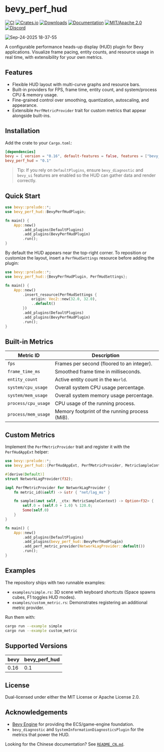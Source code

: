 # bevy_perf_hud

[![CI](https://github.com/ZoOLForge/bevy_perf_hud/workflows/CI/badge.svg)](https://github.com/ZoOLForge/bevy_perf_hud/actions)
[![Crates.io](https://img.shields.io/crates/v/bevy_perf_hud)](https://crates.io/crates/bevy_perf_hud)
[![Downloads](https://img.shields.io/crates/d/bevy_perf_hud)](https://crates.io/crates/bevy_perf_hud)
[![Documentation](https://docs.rs/bevy_perf_hud/badge.svg)](https://docs.rs/bevy_perf_hud)
[![MIT/Apache 2.0](https://img.shields.io/badge/license-MIT%2FApache-blue.svg)](https://github.com/Seldom-SE/seldom_pixel#license)
[![Discord](https://img.shields.io/discord/1319490473060073532?label=Discord&logo=discord&logoColor=white)](https://discord.gg/jwyXfjUP)

![Sep-24-2025 18-37-55](https://github.com/user-attachments/assets/a70f766d-db96-4f3d-9d20-39dac1f8270f)

A configurable performance heads-up display (HUD) plugin for Bevy applications. Visualize frame pacing, entity counts,
and resource usage in real time, with extensibility for your own metrics.

## Features

- Flexible HUD layout with multi-curve graphs and resource bars.
- Built-in providers for FPS, frame time, entity count, and system/process CPU & memory usage.
- Fine-grained control over smoothing, quantization, autoscaling, and appearance.
- Extensible `PerfMetricProvider` trait for custom metrics that appear alongside built-ins.

## Installation

Add the crate to your `Cargo.toml`:

```toml
[dependencies]
bevy = { version = "0.16", default-features = false, features = ["bevy_winit", "bevy_ui", "bevy_render"] }
bevy_perf_hud = "0.1"
```

> Tip: If you rely on `DefaultPlugins`, ensure `bevy_diagnostic` and `bevy_ui` features are enabled so the HUD can
> gather data and render correctly.

## Quick Start

```rust
use bevy::prelude::*;
use bevy_perf_hud::BevyPerfHudPlugin;

fn main() {
    App::new()
        .add_plugins(DefaultPlugins)
        .add_plugins(BevyPerfHudPlugin)
        .run();
}
```

By default the HUD appears near the top-right corner. To reposition or customize the layout, insert a `PerfHudSettings`
resource before adding the plugin:

```rust
use bevy::prelude::*;
use bevy_perf_hud::{BevyPerfHudPlugin, PerfHudSettings};

fn main() {
    App::new()
        .insert_resource(PerfHudSettings {
            origin: Vec2::new(32.0, 32.0),
            ..default()
        })
        .add_plugins(DefaultPlugins)
        .add_plugins(BevyPerfHudPlugin)
        .run();
}
```

## Built-in Metrics

| Metric ID           | Description                                    |
|---------------------|------------------------------------------------|
| `fps`               | Frames per second (floored to an integer).     |
| `frame_time_ms`     | Smoothed frame time in milliseconds.           |
| `entity_count`      | Active entity count in the `World`.            |
| `system/cpu_usage`  | Overall system CPU usage percentage.           |
| `system/mem_usage`  | Overall system memory usage percentage.        |
| `process/cpu_usage` | CPU usage of the running process.              |
| `process/mem_usage` | Memory footprint of the running process (MiB). |

## Custom Metrics

Implement the `PerfMetricProvider` trait and register it with the `PerfHudAppExt` helper:

```rust
use bevy::prelude::*;
use bevy_perf_hud::{PerfHudAppExt, PerfMetricProvider, MetricSampleContext};

#[derive(Default)]
struct NetworkLagProvider(f32);

impl PerfMetricProvider for NetworkLagProvider {
    fn metric_id(&self) -> &str { "net/lag_ms" }

    fn sample(&mut self, _ctx: MetricSampleContext) -> Option<f32> {
        self.0 = (self.0 + 1.0) % 120.0;
        Some(self.0)
    }
}

fn main() {
    App::new()
        .add_plugins(DefaultPlugins)
        .add_plugins(bevy_perf_hud::BevyPerfHudPlugin)
        .add_perf_metric_provider(NetworkLagProvider::default())
        .run();
}
```

## Examples

The repository ships with two runnable examples:

- `examples/simple.rs`: 3D scene with keyboard shortcuts (Space spawns cubes, F1 toggles HUD modes).
- `examples/custom_metric.rs`: Demonstrates registering an additional metric provider.

Run them with:

```bash
cargo run --example simple
cargo run --example custom_metric
```

## Supported Versions

| bevy | bevy_perf_hud |
|------|---------------|
| 0.16 | 0.1           |

## License

Dual-licensed under either the MIT License or Apache License 2.0.

## Acknowledgements

- [Bevy Engine](https://bevyengine.org/) for providing the ECS/game-engine foundation.
- `bevy_diagnostic` and `SystemInformationDiagnosticsPlugin` for the metrics that power the HUD.

Looking for the Chinese documentation? See [`README_CN.md`](README_CN.md).
